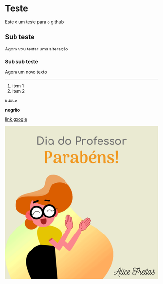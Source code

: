 # Teste
Este é um teste para o github
## Sub teste
Agora vou testar uma alteração

### Sub sub teste

Agora um novo texto

---

1. item 1
2. item 2

*itálico*

**negrito**

[link google](https://www.google.com/)

![imagem](1.png)


